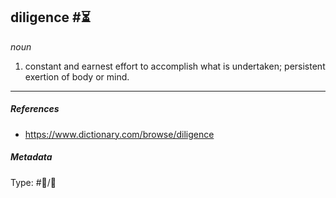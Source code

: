 
## diligence  #⏳ 

_noun_

1. constant and earnest effort to accomplish what is undertaken; persistent exertion of body or mind.

___

##### References 

- https://www.dictionary.com/browse/diligence

##### Metadata

Type: #💬/💬 
